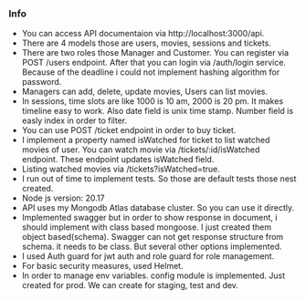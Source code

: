### Info

- You can access API documentaion via http://localhost:3000/api.
- There are 4 models those are users, movies, sessions and tickets.
- There are two roles those Manager and Customer. You can register via POST /users endpoint. After that you can login via /auth/login service. Because of the deadline i could not implement hashing algorithm for password.
- Managers can add, delete, update movies, Users can list movies.
- In sessions, time slots are like 1000 is 10 am, 2000 is 20 pm. It makes timeline easy to work. Also date field is unix time stamp. Number field is easly index in order to filter.
- You can use POST /ticket endpoint in order to buy ticket.
- I implement a property named isWatched for ticket to list watched movies of user. You can watch movie via /tickets/:id/isWatched endpoint. These endpoint updates isWatched field. 
- Listing watched movies via /tickets?isWatched=true.
- I run out of time to implement tests. So those are default tests those nest created.
- Node js version: 20.17
- API uses my Mongodb Atlas database cluster. So you can use it directly.
- Implemented swagger but in order to show response in document, i should implement with class based mongoose. I just created them object based(schema). Swagger can not get response structure from schema. it needs to be class. But several other options implemented.
- I used Auth guard for jwt auth and role guard for role management.
- For basic security measures, used Helmet.
- In order to manage env variables. config module is implemented. Just created for prod. We can create for staging, test and dev.


